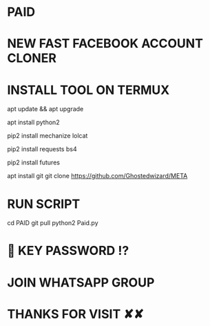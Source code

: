 # PAID

# NEW FAST FACEBOOK ACCOUNT CLONER
# INSTALL TOOL ON TERMUX
apt update && apt upgrade

apt install python2

pip2 install mechanize lolcat

pip2 install requests bs4

pip2 install futures

apt install git git clone https://github.com/Ghostedwizard/META

# RUN SCRIPT
cd PAID git pull python2 Paid.py

# 🔐 KEY PASSWORD ⁉️
# JOIN WHATSAPP GROUP
# THANKS FOR VISIT ✘✘
